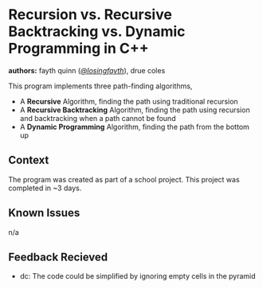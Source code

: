# Recursion vs. Recursive Backtracking vs. Dynamic Programming in C++
**authors:** fayth quinn ([*@losingfayth*](https://github.com/losingfayth)), drue coles

This program implements three path-finding algorithms,
 * A **Recursive** Algorithm, finding the path using traditional recursion
 * A **Recursive Backtracking** Algorithm, finding the path using recursion and backtracking when a path cannot be found
 * A **Dynamic Programming** Algorithm, finding the path from the bottom up


## Context
The program was created as part of a school project. This project was completed in ~3 days.

## Known Issues
n/a

## Feedback Recieved

* dc: The code could be simplified by ignoring empty cells in the pyramid